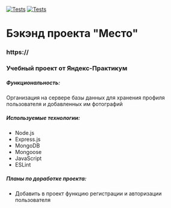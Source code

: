 [![Tests](https://github.com/Programistic/express-mesto-gha/actions/workflows/tests-13-sprint.yml/badge.svg)](https://github.com/Programistic/express-mesto-gha/actions/workflows/tests-13-sprint.yml) [![Tests](https://github.com/Programistic/express-mesto-gha/actions/workflows/tests-14-sprint.yml/badge.svg)](https://github.com/Programistic/express-mesto-gha/actions/workflows/tests-14-sprint.yml)

# Бэкэнд проекта "Место"

### https://

### Учебный проект от Яндекс-Практикум

##### Функциональность:
Организация на сервере базы данных для хранения профиля пользователя и добавленных им фотографий

##### Используемые технологии:
- Node.js
- Express.js
- MongoDB
- Mongoose
- JavaScript
- ESLint

##### Планы по доработке проекта:
- Добавить в проект функцию регистрации и авторизации пользователя

